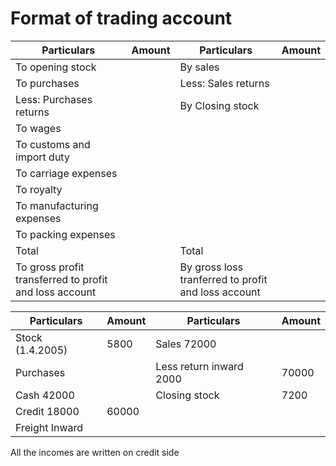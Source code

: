 # Format of trading account

|Particulars|Amount|Particulars|Amount|
|---|---|---|---|
|To opening stock||By sales||
|To purchases||Less: Sales returns||
|Less: Purchases returns||By Closing stock||
|To wages||||
|To customs and import duty||||
|To carriage expenses||||
|To royalty||||
|To manufacturing expenses||||
|To packing expenses||||
|Total||Total||
|To gross profit transferred to profit and loss account||By gross loss tranferred to profit and loss account||

|Particulars|Amount|Particulars|Amount|
|---|---|---|---|
|Stock (1.4.2005)|5800|Sales 72000||
|Purchases||Less return inward 2000|70000|
|Cash 42000||Closing stock|7200|
|Credit 18000|60000|||
|Freight Inward||||

All the incomes are written on credit side
